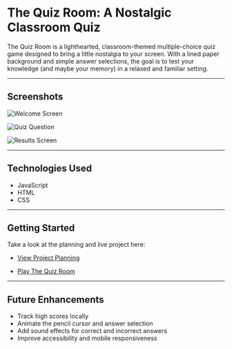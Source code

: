 # The Quiz Room: A Nostalgic Classroom Quiz

The Quiz Room is a lighthearted, classroom-themed multiple-choice quiz game designed to bring a little nostalgia to your screen. With a lined paper background and simple answer selections, the goal is to test your knowledge (and maybe your memory) in a relaxed and familiar setting.

---

## Screenshots

![Welcome Screen](https://i.imgur.com/HHlaEoM.png)

![Quiz Question](https://i.imgur.com/dBQXSNA.png)


![Results Screen](https://i.imgur.com/1fPaebA.png)

---

## Technologies Used

- JavaScript
- HTML
- CSS

---

## Getting Started

Take a look at the planning and live project here:

- [View Project Planning](https://trello.com/b/HWlxqldk/the-quiz-game)

- [Play The Quiz Room](https://jimmyperez1.github.io/Quiz-Game/)

---

## Future Enhancements

- Track high scores locally
- Animate the pencil cursor and answer selection
- Add sound effects for correct and incorrect answers
- Improve accessibility and mobile responsiveness